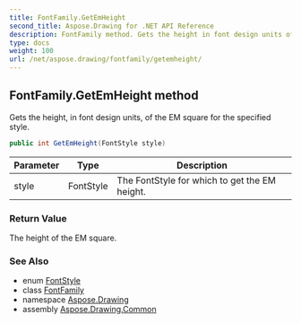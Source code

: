 ```yaml
---
title: FontFamily.GetEmHeight
second_title: Aspose.Drawing for .NET API Reference
description: FontFamily method. Gets the height in font design units of the EM square for the specified style
type: docs
weight: 100
url: /net/aspose.drawing/fontfamily/getemheight/
---
```

## FontFamily.GetEmHeight method

Gets the height, in font design units, of the EM square for the specified style.

```csharp
public int GetEmHeight(FontStyle style)
```

| Parameter | Type | Description |
| --- | --- | --- |
| style | FontStyle | The FontStyle for which to get the EM height. |

### Return Value

The height of the EM square.

### See Also

* enum [FontStyle](../../fontstyle/)
* class [FontFamily](../)
* namespace [Aspose.Drawing](../../fontfamily/)
* assembly [Aspose.Drawing.Common](../../../)


